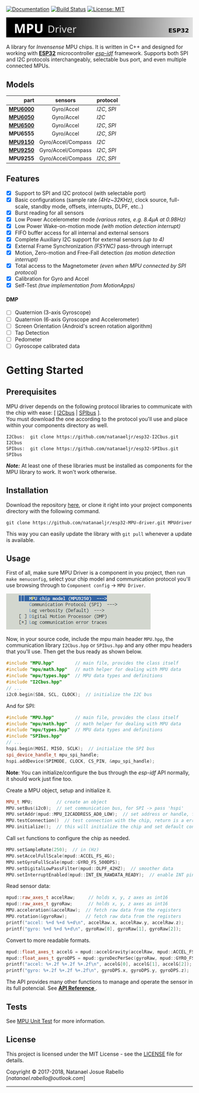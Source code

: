 [![Documentation](https://readthedocs.org/projects/esp32-mpu-driver/badge/?version=dev "Documentation Status")](https://esp32-mpu-driver.readthedocs.io/en/dev)
[![Build Status](https://travis-ci.org/natanaeljr/esp32-MPU-driver.svg?branch=dev)](https://travis-ci.org/natanaeljr/esp32-MPU-driver)
[![License: MIT](https://img.shields.io/badge/License-MIT-yellow.svg)](LICENSE)

![MPU Driver][Banner]

[Banner]: docs/source/_static/MPUdriver.jpg

A library for _Invensense_ MPU chips.
It is written in C++ and designed for working with **[ESP32]** microcontroller _[esp-idf]_ framework.
Supports both SPI and I2C protocols interchangeably, selectable bus port, and even multiple connected MPUs.

[ESP32]: https://www.espressif.com/en/products/hardware/esp32/overview
[esp-idf]: https://github.com/espressif/esp-idf/

## Models

|     part      |      sensors       |   protocol   |
| ------------: | :----------------: | :----------- |
| **[MPU6000]** | Gyro/Accel         | _I2C_, _SPI_ |
| **[MPU6050]** | Gyro/Accel         | _I2C_        |
| **[MPU6500]** | Gyro/Accel         | _I2C_, _SPI_ |
|  **MPU6555**  | Gyro/Accel         | _I2C_, _SPI_ |
| **[MPU9150]** | Gyro/Accel/Compass | _I2C_        |
| **[MPU9250]** | Gyro/Accel/Compass | _I2C_, _SPI_ |
|  **MPU9255**  | Gyro/Accel/Compass | _I2C_, _SPI_ |

[MPU6000]: https://www.invensense.com/products/motion-tracking/6-axis/mpu-6050/
[MPU6050]: https://www.invensense.com/products/motion-tracking/6-axis/mpu-6050/
[MPU6500]: https://www.invensense.com/products/motion-tracking/6-axis/mpu-6500/
[MPU9150]: https://www.invensense.com/products/motion-tracking/9-axis/mpu-9150/
[MPU9250]: https://www.invensense.com/products/motion-tracking/9-axis/mpu-9250/

## Features

- [x] Support to SPI and I2C protocol (with selectable port)
- [x] Basic configurations (sample rate _(4Hz~32KHz)_, clock source, full-scale, standby mode, offsets, interrupts, DLPF, etc..)
- [x] Burst reading for all sensors
- [x] Low Power Accelerometer mode _(various rates, e.g. 8.4μA at 0.98Hz)_
- [x] Low Power Wake-on-motion mode _(with motion detection interrupt)_
- [x] FIFO buffer access for all internal and external sensors
- [x] Complete Auxiliary I2C support for external sensors _(up to 4)_
- [x] External Frame Synchronization _(FSYNC)_ pass-through interrupt
- [x] Motion, Zero-motion and Free-Fall detection _(as motion detection interrupt)_
- [x] Total access to the Magnetometer _(even when MPU connected by SPI protocol)_
- [x] Calibration for Gyro and Accel
- [x] Self-Test _(true implementation from MotionApps)_

#### DMP

- [ ] Quaternion (3-axis Gyroscope)
- [ ] Quaternion (6-axis Gyroscope and Accelerometer)
- [ ] Screen Orientation (Android's screen rotation algorithm)
- [ ] Tap Detection
- [ ] Pedometer
- [ ] Gyroscope calibrated data

# Getting Started

## Prerequisites

MPU driver depends on the following protocol libraries to communicate with the chip with ease: [ [I2Cbus] | [SPIbus] ].  
You must download the one according to the protocol you'll use and place within your components directory as well.

```
I2Cbus:  git clone https://github.com/natanaeljr/esp32-I2Cbus.git I2Cbus
SPIbus:  git clone https://github.com/natanaeljr/esp32-SPIbus.git SPIbus
```

**_Note:_** At least one of these libraries must be installed as components for the MPU library to work. It won't work otherwise.

[I2Cbus]: https://github.com/natanaeljr/esp32-I2Cbus
[SPIbus]: https://github.com/natanaeljr/esp32-SPIbus

## Installation

Download the repository [here](https://github.com/natanaeljr/esp32-MPU-driver/archive/dev.zip),
or clone it right into your project components directory with the following command.

```
git clone https://github.com/natanaeljr/esp32-MPU-driver.git MPUdriver
```

This way you can easily update the library with `git pull` whenever a update is available.

## Usage

First of all, make sure MPU Driver is a component in you project, then run `make menuconfig`, select your chip model and communication protocol you'll use browsing through to `Component config` -> `MPU Driver`.

![Menuconfig](docs/source/_static/menuconfig_mpu-driver.png "Menuconfig -> MPU Driver")

Now, in your source code, include the mpu main header `MPU.hpp`, the communication library `I2Cbus.hpp` or `SPIbus.hpp` and any other mpu headers that you'll use. Then get the bus ready as shown below.

```C++
#include "MPU.hpp"        // main file, provides the class itself
#include "mpu/math.hpp"   // math helper for dealing with MPU data
#include "mpu/types.hpp"  // MPU data types and definitions
#include "I2Cbus.hpp"
// ...
i2c0.begin(SDA, SCL, CLOCK);  // initialize the I2C bus
```

And for SPI:

```C++
#include "MPU.hpp"        // main file, provides the class itself
#include "mpu/math.hpp"   // math helper for dealing with MPU data
#include "mpu/types.hpp"  // MPU data types and definitions
#include "SPIbus.hpp"
// ...
hspi.begin(MOSI, MISO, SCLK);  // initialize the SPI bus
spi_device_handle_t mpu_spi_handle;
hspi.addDevice(SPIMODE, CLOCK, CS_PIN, &mpu_spi_handle);
```

**Note**: You can initialize/configure the bus through the _esp-idf_ API normally, it should work just fine too.

Create a MPU object, setup and initialize it.

```C++
MPU_t MPU;         // create an object
MPU.setBus(i2c0);  // set communication bus, for SPI -> pass 'hspi'
MPU.setAddr(mpud::MPU_I2CADDRESS_AD0_LOW);  // set address or handle, for SPI -> pass 'mpu_spi_handle'
MPU.testConnection()  // test connection with the chip, return is a error code
MPU.initialize();  // this will initialize the chip and set default configurations
```

Call `set` functions to configure the chip as needed.

```C++
MPU.setSampleRate(250);  // in (Hz)
MPU.setAccelFullScale(mpud::ACCEL_FS_4G);
MPU.setGyroFullScale(mpud::GYRO_FS_500DPS);
MPU.setDigitalLowPassFilter(mpud::DLPF_42HZ);  // smoother data
MPU.setInterruptEnabled(mpud::INT_EN_RAWDATA_READY);  // enable INT pin
```

Read sensor data:

```C++
mpud::raw_axes_t accelRaw;     // holds x, y, z axes as int16
mpud::raw_axes_t gyroRaw;      // holds x, y, z axes as int16
MPU.acceleration(&accelRaw);  // fetch raw data from the registers
MPU.rotation(&gyroRaw);       // fetch raw data from the registers
printf("accel: %+d %+d %+d\n", accelRaw.x, accelRaw.y, accelRaw.z);
printf("gyro: %+d %+d %+d\n", gyroRaw[0], gyroRaw[1], gyroRaw[2]);
```

Convert to more readable formats.

```C++
mpud::float_axes_t accelG = mpud::accelGravity(accelRaw, mpud::ACCEL_FS_4G);  // raw data to gravity
mpud::float_axes_t gyroDPS = mpud::gyroDecPerSec(gyroRaw, mpud::GYRO_FS_500DPS);  // raw data to º/s
printf("accel: %+.2f %+.2f %+.2f\n", accelG[0], accelG[1], accelG[2]);
printf("gyro: %+.2f %+.2f %+.2f\n", gyroDPS.x, gyroDPS.y, gyroDPS.z);
```

The API provides many other functions to manage and operate the sensor in its full potencial. See 
<a href="https://natanaeljr.github.io/esp32-MPU-driver" target="_blank">
<b>API Reference</b>
</a>.

## Tests

See [MPU Unit Test] for more information.

[MPU Unit Test]: test/README.md

## License

This project is licensed under the MIT License - see the [LICENSE](LICENSE) file for details.

Copyright © 2017-2018, Natanael Josue Rabello [_natanael.rabello@outlook.com_]

---
